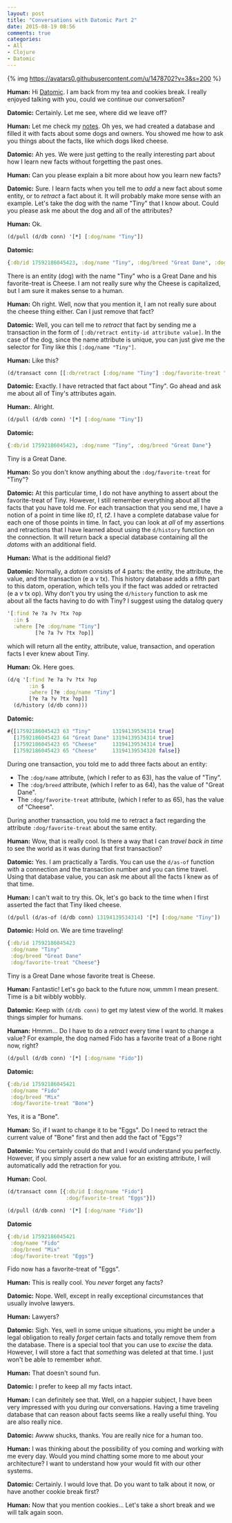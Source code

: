 ```yaml
---
layout: post
title: "Conversations with Datomic Part 2"
date: 2015-08-19 08:56
comments: true
categories:
- All
- Clojure
- Datomic
---
```


{% img https://avatars0.githubusercontent.com/u/1478702?v=3&s=200 %}

**Human:**  Hi [Datomic](http://www.datomic.com/).  I am back from my tea and cookies break.  I really enjoyed talking with you, could we continue our conversation?

**Datomic:** Certainly.  Let me see, where did we leave off?

**Human:** Let me check my [notes](https://gist.github.com/gigasquid/92a1effb14fe4f6ced59).  Oh yes, we had created a database and filled it with facts about some dogs and owners.  You showed me how to ask you things about the facts, like which dogs liked cheese.

**Datomic:** Ah yes.  We were just getting to the really interesting part about how I learn new facts without forgetting the past ones.

**Human:** Can you please explain a bit more about how you learn new facts?

**Datomic:** Sure.  I learn facts when you tell me to _add_ a new fact about some entity, or to _retract_ a fact about it.  It will probably make more sense with an example.  Let's take the dog with the name "Tiny" that I know about.  Could you please ask me about the dog and all of the attributes?

**Human:**  Ok.

```clojure
(d/pull (d/db conn) '[*] [:dog/name "Tiny"])
```

**Datomic:**

```clojure
{:db/id 17592186045423, :dog/name "Tiny", :dog/breed "Great Dane", :dog/favorite-treat "Cheese"}
```
There is an entity (dog) with the name "Tiny" who is a Great Dane and his favorite-treat is Cheese.  I am not really sure why the Cheese is capitalized, but I am sure it makes sense to a human.

**Human:** Oh right.  Well, now that you mention it, I am not really sure about the cheese thing either. Can I just remove that fact?


**Datomic:** Well, you can tell me to _retract_ that fact by sending me a transaction in the form of `[:db/retract entity-id attribute value]`.  In the case of the dog, since the name attribute is unique, you can just give me the selector for Tiny like this `[:dog/name "Tiny"]`.

**Human:** Like this?

```clojure
(d/transact conn [[:db/retract [:dog/name "Tiny"] :dog/favorite-treat "Cheese"]])
```

**Datomic:** Exactly.  I have retracted that fact about "Tiny".  Go ahead and ask me about all of Tiny's attributes again.

**Human:**.  Alright.

```clojure
(d/pull (d/db conn) '[*] [:dog/name "Tiny"])
```

**Datomic:**

```clojure
{:db/id 17592186045423, :dog/name "Tiny", :dog/breed "Great Dane"}
```

Tiny is a Great Dane.


**Human:** So you don't know anything about the `:dog/favorite-treat` for "Tiny"?

**Datomic:** At this particular time, I do not have anything to assert about the favorite-treat of Tiny.  However, I still remember everything about all the facts that you have told me.  For each transaction that you send me, I have a notion of a point in time like _t0_, _t1_, _t2_.  I have a complete database value for each one of those points in time.  In fact, you can look at _all_ of my assertions and retractions that I have learned about using the `d/history` function on the connection.  It will return back a special database containing all the _datoms_ with an additional field.

**Human:**  What is the additional field?

**Datomic:** Normally, a _datom_ consists of 4 parts: the entity, the attribute, the value, and the transaction (e a v tx).  This history database adds a fifth part to this datom, operation, which tells you if the fact was added or retracted (e a v tx op).  Why don't you try using the `d/history` function to ask me about all the facts having to do with Tiny?  I suggest using the datalog query

```clojure
'[:find ?e ?a ?v ?tx ?op
  :in $
  :where [?e :dog/name "Tiny"]
         [?e ?a ?v ?tx ?op]]
```

which will return all the entity, attribute, value, transaction, and operation facts I ever knew about Tiny.

**Human:** Ok.  Here goes.

```clojure
(d/q '[:find ?e ?a ?v ?tx ?op
       :in $
       :where [?e :dog/name "Tiny"]
       [?e ?a ?v ?tx ?op]]
  (d/history (d/db conn)))
```

**Datomic:**

```clojure
#{[17592186045423 63 "Tiny"       13194139534314 true]
  [17592186045423 64 "Great Dane" 13194139534314 true]
  [17592186045423 65 "Cheese"     13194139534314 true]
  [17592186045423 65 "Cheese"     13194139534320 false]}
```

During one transaction, you told me to add three facts about an entity:

* The `:dog/name` attribute, (which I refer to as 63), has the value of "Tiny".
* The `:dog/breed` attribute, (which I refer to as 64), has the value of "Great Dane".
* The `:dog/favorite-treat` attribute, (which I refer to as 65), has the value of "Cheese".

During another transaction, you told me to retract a fact regarding the attribute `:dog/favorite-treat` about the same entity.

**Human:** Wow, that is really cool.  Is there a way that I can _travel back in time_ to see the world as it was during that first transaction?

**Datomic:** Yes.  I am practically a Tardis.  You can use the `d/as-of` function with a connection and the transaction number and you can time travel.  Using that database value, you can ask me about all the facts I knew as of that time.

**Human:** I can't wait to try this.  Ok, let's go back to the time when I first asserted the fact that Tiny liked cheese.

```clojure
(d/pull (d/as-of (d/db conn) 13194139534314) '[*] [:dog/name "Tiny"])
```

**Datomic:**  Hold on.  We are time traveling!

```clojure
{:db/id 17592186045423
 :dog/name "Tiny"
 :dog/breed "Great Dane"
 :dog/favorite-treat "Cheese"}
```

Tiny is a Great Dane whose favorite treat is Cheese.

**Human:** Fantastic! Let's go back to the future now, ummm I mean present. Time is a bit wibbly wobbly.

**Datomic:** Keep with `(d/db conn)` to get my latest view of the world.  It makes things simpler for humans.

**Human:** Hmmm... Do I have to do a _retract_ every time I want to change a value?  For example, the dog named Fido has a favorite treat of a Bone right now, right?

```clojure
(d/pull (d/db conn) '[*] [:dog/name "Fido"])
```

**Datomic:**

```clojure
{:db/id 17592186045421
 :dog/name "Fido"
 :dog/breed "Mix"
 :dog/favorite-treat "Bone"}
```

Yes, it is a "Bone".

**Human:** So, if I want to change it to be "Eggs".  Do I need to retract the current value of "Bone" first and then add the fact of "Eggs"?

**Datomic:** You certainly could do that and I would understand you perfectly.  However, if you simply assert a new value for an existing attribute, I will automatically add the retraction for you.

**Human:** Cool.

```clojure
(d/transact conn [{:db/id [:dog/name "Fido"]
                   :dog/favorite-treat "Eggs"}])

(d/pull (d/db conn) '[*] [:dog/name "Fido"])
```

**Datomic**

```clojure
{:db/id 17592186045421
 :dog/name "Fido"
 :dog/breed "Mix"
 :dog/favorite-treat "Eggs"}
```

Fido now has a favorite-treat of "Eggs".

**Human:** This is really cool.  You _never_ forget any facts?

**Datomic:** Nope. Well, except in really exceptional circumstances that usually involve lawyers.

**Human:** Lawyers?

**Datomic:** Sigh.  Yes, well in some unique situations, you might be under a legal obligation to really _forget_ certain facts and totally remove them from the database. There is a special tool that you can use to _excise_ the data.  However, I will store a fact that _something_ was deleted at that time. I just won't be able to remember _what_.

**Human:** That doesn't sound fun.

**Datomic:** I prefer to keep all my facts intact.

**Human:** I can definitely see that. Well, on a happier subject, I have been very impressed with you during our conversations.  Having a time traveling database that can reason about facts seems like a really useful thing.  You are also really nice.

**Datomic:** Awww shucks, thanks.  You are really nice for a human too.

**Human:** I was thinking about the possibility of you coming and working with me every day. Would you mind chatting some more to me about your architecture?  I want to understand how your would fit with our other systems.

**Datomic:** Certainly. I would love that.  Do you want to talk about it now, or have another cookie break first?

**Human:** Now that you mention cookies... Let's take a short break and we will talk again soon.
